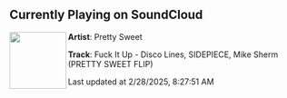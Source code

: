 ## Currently Playing on SoundCloud

[<img align="left" width="100" src="https://i1.sndcdn.com/artworks-FJw5tcKcdy1cffcu-KCsoVQ-t500x500.jpg">](https://soundcloud.com/prettysweet2/fuck-it-up-remix?in=saxurn/sets/purp-skurp)

**Artist**: Pretty Sweet 

**Track**: Fuck It Up - Disco Lines, SIDEPIECE, Mike Sherm (PRETTY SWEET FLIP)

Last updated at 2/28/2025, 8:27:51 AM
